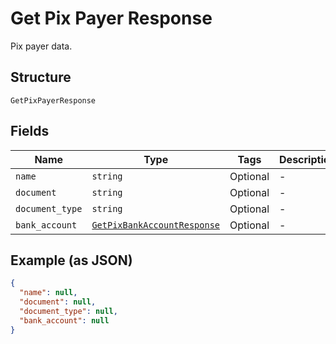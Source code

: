 
# Get Pix Payer Response

Pix payer data.

## Structure

`GetPixPayerResponse`

## Fields

| Name | Type | Tags | Description |
|  --- | --- | --- | --- |
| `name` | `string` | Optional | - |
| `document` | `string` | Optional | - |
| `document_type` | `string` | Optional | - |
| `bank_account` | [`GetPixBankAccountResponse`](/doc/models/get-pix-bank-account-response.md) | Optional | - |

## Example (as JSON)

```json
{
  "name": null,
  "document": null,
  "document_type": null,
  "bank_account": null
}
```

